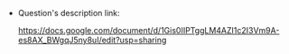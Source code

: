 + Question's description link:

    https://docs.google.com/document/d/1Gis0IIPTggLM4AZI1c2I3Vm9A-es8AX_BWgqJ5ny8uI/edit?usp=sharing